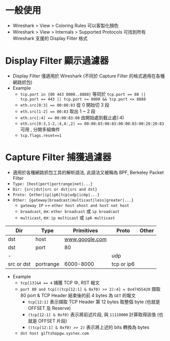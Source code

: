 # 一般使用

- Wireshark > View > Coloring Rules 可以客製化顏色
- Wireshark > View > Internals > Supported Protocols 可找到所有 Wireshark 支援的 Display Filter 格式

# Display Filter 顯示過濾器

- Display Filter 僅適用於 Wireshark (不同於 Capture Filter 的格式適用在各種網路抓包)
- Example
  - `tcp.port in {80 443 8000..8888}` 等同於 `tcp.port == 80 || tcp.port == 443 || tcp.port >= 8000 && tcp.port <= 8888`
  - `eth.src[0:3] == 00:00:83` 從 0 開始切 3 段
  - `eth.src[1-2] == 00:83` 取出 1 ~ 2 段
  - `eth.src[:4] == 00:00:83:00` 由開始處到截止處(:4)
  - `eth.src[0:3,1-2,:4,4:,2] == 00:00:83:00:83:00:00:83:00:20:20:83` 可用 , 分開多組條件
  - `tcp.flags.reset==1`

# Capture Filter 捕獲過濾器

- 適用於各種網路抓包工具的解析語法, 此語法又被稱為 BPF, Berkeley Packet Filter
- `Type: {host|port|portrange|net|...}`
- `Dir: {src|dst|src or dst|src and dst}`
- `Proto: {ether|ip|ip6|tcp|udp|icmp|...}`
- `Other: {gateway|broadcast|multicast|less|greater|...}`
  - `gateway IP` == `ether host ehost and host not host`
  - `broadcast`, ex: `ether broadcast` 或 `ip broadcast`
  - `multicast`, ex: `ip multicast` 或 `ip6 multicast`

| Dir        | Type      | Primitives     | Proto      | Other |
| ---------- | --------- | -------------- | ---------- | ----- |
| dst        | host      | www.google.com |            |
| dst        | port      | 80             |            |
| -          |           |                | udp        |
| src or dst | portrange | 6000-8000      | tcp or ip6 |

- Example
  - `tcp[13]&4 == 4` 捕獲 TCP 中, RST 報文
  - `port 80 and tcp[((tcp[12:1] & 0xf0) >> 2):4] = 0x47455420` 擷取 80 port & TCP Header 結束後的前 4 bytes 為 `GET` 的報文
    - `tcp[12:1]` 表示擷取 TCP Header 第 12 bytes 取整個 byte (也就是 OFFSET 及 Reserve)
    - `(tcp[12:1] & 0xf0)` 表示將前述片段, 與 `11110000` 計算取得該值 (也就是 OFFSET 片段)
    - `((tcp[12:1] & 0xf0) >> 2)` 表示將上述的 bits 轉換為 bytes
  - `dst host giftshopgw.systex.com`
